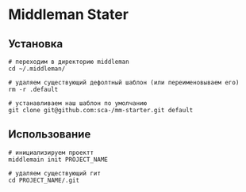 Middleman Stater
====

Установка
---
	# переходим в директорию middleman
	cd ~/.middleman/

	# удаляем существующий дефолтный шаблон (или переименовываем его)
	rm -r .default

	# устанавливаем наш шаблон по умолчанию
	git clone git@github.com:sca-/mm-starter.git default

Использование
---
	# инициализируем проектт
	middlemain init PROJECT_NAME

	# удаляем существующий гит
	cd PROJECT_NAME/.git


